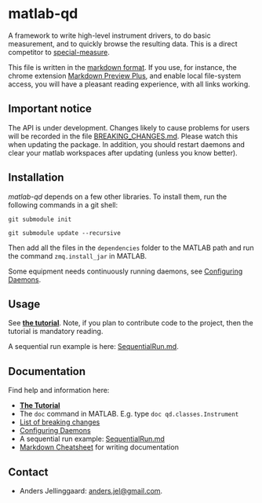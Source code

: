 # matlab-qd

A framework to write high-level instrument drivers, to do basic measurement,
and to quickly browse the resulting data. This is a direct competitor to
[special-measure](https://code.google.com/p/special-measure/).

This file is written in the [markdown format][mdcheat]. If you use, for
instance, the chrome extension [Markdown Preview Plus][mdpreview], and enable
local file-system access, you will have a pleasant reading experience, with
all links working.

## Important notice

The API is under development. Changes likely to cause problems for users will
be recorded in the file [BREAKING_CHANGES.md](BREAKING_CHANGES.md). Please
watch this when updating the package. In addition, you should restart daemons
and clear your matlab workspaces after updating (unless you know better).

## Installation

*matlab-qd* depends on a few other libraries. To install them, run the
following commands in a git shell:

`git submodule init`

`git submodule update --recursive`

Then add all the files in the `dependencies` folder to the MATLAB path and run
the command `zmq.install_jar` in MATLAB.

Some equipment needs continuously running daemons, see [Configuring
Daemons][daemons].

## Usage

See **[the tutorial](Tutorial.md)**. Note, if you plan to contribute code to
the project, then the tutorial is mandatory reading.

A sequential run example is here: [SequentialRun.md](SequentialRun.md).

## Documentation

Find help and information here:

* **[The Tutorial](Tutorial.md)**
* The `doc` command in MATLAB. E.g. type `doc qd.classes.Instrument`
* [List of breaking changes](BREAKING_CHANGES.md)
* [Configuring Daemons][daemons]
* A sequential run example: [SequentialRun.md](SequentialRun.md)
* [Markdown Cheatsheet][mdcheat] for writing documentation

## Contact
* Anders Jellinggaard: <anders.jel@gmail.com>.

[mdcheat]: https://github.com/adam-p/markdown-here/wiki/Markdown-Cheatsheet
[mdpreview]: https://chrome.google.com/webstore/detail/markdown-preview-plus/febilkbfcbhebfnokafefeacimjdckgl
[daemons]: +qd/+daemons/config-example/README.md